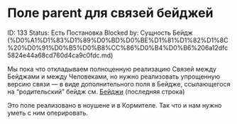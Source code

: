 # Поле parent для связей бейджей

ID: 133
Status: Есть Постановка
Blocked by: Сущность Бейдж (%D0%A1%D1%83%D1%89%D0%BD%D0%BE%D1%81%D1%82%D1%8C%20%D0%91%D0%B5%D0%B8%CC%86%D0%B4%D0%B6%206a12dfc5824e44a68cd760d4ca9c0fdc.md)

Мы пока что откладываем полноценную реализацию Связей между Бейджами и между Человеками, но нужно реализовать упрощенную версию связи — в виде дополнительного поля в Бейдже, ссылающегося на “родительский” бейдж 
см. [Бейджи](../%D0%90%D1%80%D1%85%D0%B8%D1%82%D0%B5%D0%BA%D1%82%D1%83%D1%80%D0%B0%20%D0%91%D0%B5%D1%81%D1%81%D0%BE%D0%BD%D0%BD%D0%BE%D0%B3%D0%BE%20IT%209ccb3d2f73fd4f46a9967a8051404fea/%D0%A6%D0%B5%D0%BB%D0%B5%D0%B2%D0%B0%D1%8F%20%D1%81%D1%82%D1%80%D1%83%D0%BA%D1%82%D1%83%D1%80%D0%B0%20%D0%B4%D0%B0%D0%BD%D0%BD%D1%8B%D1%85%20f87aeea754f6479aa2352d50a0878e5e.md) (последняя строка)

Это поле реализовано в ноушене и в Кормителе. Так что и нам нужно уметь с ним оперировать.